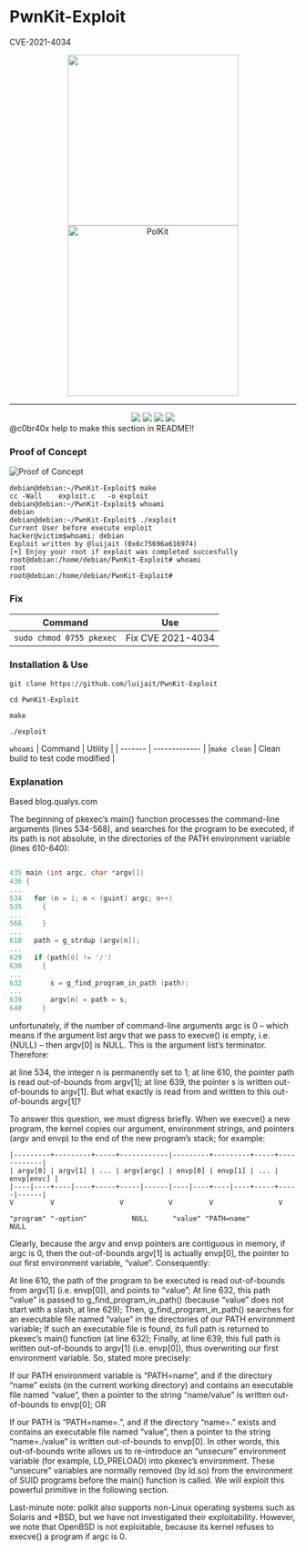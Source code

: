 # PwnKit-Exploit 
CVE-2021-4034
<div id="image" align="center">
 <img src="https://user-images.githubusercontent.com/60628803/151507343-b49df170-c853-47c9-aac1-740302e435f9.png" height="300" width="300">
                                                                                                                   
  <img src="https://linuxiac.b-cdn.net/wp-content/uploads/2022/01/polkit-bug.png" alt="PolKit" height="300">
</div>

---

<div id="badges" align="center">
  <img src="https://img.shields.io/badge/CVE-%20%20CVE--2021--4034%20-critical">
  <img src="https://img.shields.io/badge/%40author-luijait.es-informational">
  <img src="https://img.shields.io/github/repo-size/luijait/PwnKit-Exploit?label=Size">
  <img src="https://img.shields.io/github/languages/top/luijait/PwnKit-Exploit?label=C">
</div>
@c0br40x help to make this section in README!!

### Proof of Concept


![Proof of Concept](https://j.gifs.com/XQpL88.gif)


```
debian@debian:~/PwnKit-Exploit$ make
cc -Wall    exploit.c   -o exploit
debian@debian:~/PwnKit-Exploit$ whoami
debian
debian@debian:~/PwnKit-Exploit$ ./exploit
Current User before execute exploit
hacker@victim$whoami: debian
Exploit written by @luijait (0x6c75696a616974)
[+] Enjoy your root if exploit was completed succesfully
root@debian:/home/debian/PwnKit-Exploit# whoami
root
root@debian:/home/debian/PwnKit-Exploit# 
```
### Fix
| Command | Use |
| ------- | ----------- |
| `sudo chmod 0755 pkexec` | Fix CVE 2021-4034 |



### Installation & Use
`git clone https://github.com/luijait/PwnKit-Exploit`

`cd PwnKit-Exploit` 


`make` 


`./exploit` 


`whoami`
| Command | Utility |
| ------- | ------------- |
|`make clean` | Clean build to test code modified |
### Explanation 
Based blog.qualys.com


The beginning of pkexec’s main() function processes the command-line arguments (lines 534-568), and searches for the program to be executed, if its path is not absolute, in the directories of the PATH environment variable (lines 610-640):
```C

435 main (int argc, char *argv[])
436 {
...
534   for (n = 1; n < (guint) argc; n++)
535     {
...
568     }
...
610   path = g_strdup (argv[n]);
...
629   if (path[0] != '/')
630     {
...
632       s = g_find_program_in_path (path);
...
639       argv[n] = path = s;
640     }
```
unfortunately, if the number of command-line arguments argc is 0 – which means if the argument list argv that we pass to execve() is empty, i.e. {NULL} – then argv[0] is NULL. This is the argument list’s terminator. Therefore:

 at line 534, the integer n is permanently set to 1;
 at line 610, the pointer path is read out-of-bounds from argv[1];
 at line 639, the pointer s is written out-of-bounds to argv[1].
But what exactly is read from and written to this out-of-bounds argv[1]?

To answer this question, we must digress briefly. When we execve() a new program, the kernel copies our argument, environment strings, and pointers (argv and envp) to the end of the new program’s stack; for example:
```
|---------+---------+-----+------------|---------+---------+-----+------------| 
| argv[0] | argv[1] | ... | argv[argc] | envp[0] | envp[1] | ... | envp[envc] | 
|----|----+----|----+-----+-----|------|----|----+----|----+-----+-----|------| 
V         V                V           V         V                V 

"program" "-option"           NULL      "value" "PATH=name"          NULL 
```
Clearly, because the argv and envp pointers are contiguous in memory, if argc is 0, then the out-of-bounds argv[1] is actually envp[0], the pointer to our first environment variable, “value”. Consequently:

 At line 610, the path of the program to be executed is read out-of-bounds from argv[1] (i.e. envp[0]), and points to “value”;
 At line 632, this path “value” is passed to g_find_program_in_path()  (because “value” does not start with a slash, at line 629);
 Then, g_find_program_in_path() searches for an executable file named “value” in the directories of our PATH environment variable;
 If such an executable file is found, its full path is returned to pkexec’s main() function (at line 632);
 Finally, at line 639, this full path is written out-of-bounds to argv[1] (i.e. envp[0]), thus overwriting our first environment variable.
So, stated more precisely:

 If our PATH environment variable is “PATH=name”, and if the directory “name” exists (in the current working directory) and contains an  executable file named “value”, then a pointer to the string  “name/value” is written out-of-bounds to envp[0];
OR

 If our PATH is “PATH=name=.”, and if the directory “name=.” exists and contains an executable file named “value”, then a pointer to the  string “name=./value” is written out-of-bounds to envp[0].
In other words, this out-of-bounds write allows us to re-introduce an “unsecure” environment variable (for example, LD_PRELOAD) into pkexec’s environment. These “unsecure” variables are normally removed (by ld.so) from the environment of SUID programs before the main() function is called. We will exploit this powerful primitive in the following section.

Last-minute note: polkit also supports non-Linux operating systems such as Solaris and *BSD, but we have not investigated their exploitability. However, we note that OpenBSD is not exploitable, because its kernel refuses to execve() a program if argc is 0.

